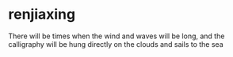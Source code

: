 # renjiaxing
There will be times when the wind and waves will be long, and the calligraphy will be hung directly on the clouds and sails to the sea
